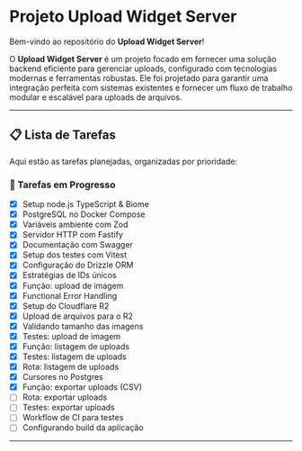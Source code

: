 # Projeto Upload Widget Server

Bem-vindo ao repositório do **Upload Widget Server**! 

O **Upload Widget Server** é um projeto focado em fornecer uma solução backend eficiente para gerenciar uploads, configurado com tecnologias modernas e ferramentas robustas. Ele foi projetado para garantir uma integração perfeita com sistemas existentes e fornecer um fluxo de trabalho modular e escalável para uploads de arquivos.

---

## 📋 Lista de Tarefas

Aqui estão as tarefas planejadas, organizadas por prioridade:

### 🔧 Tarefas em Progresso
- [x] Setup node.js TypeScript & Biome
- [x] PostgreSQL no Docker Compose
- [x] Variáveis ambiente com Zod
- [x] Servidor HTTP com Fastify
- [x] Documentação com Swagger
- [x] Setup dos testes com Vitest
- [x] Configuração do Drizzle ORM
- [x] Estratégias de IDs únicos
- [x] Função: upload de imagem
- [x] Functional Error Handling
- [x] Setup do Cloudflare R2
- [x] Upload de arquivos para o R2
- [x] Validando tamanho das imagens
- [x] Testes: upload de imagem
- [x] Função: listagem de uploads
- [x] Testes: listagem de uploads
- [x] Rota: listagem de uploads
- [x] Cursores no Postgres
- [x] Função: exportar uploads (CSV)
- [ ] Rota: exportar uploads
- [ ] Testes: exportar uploads
- [ ] Workflow de CI para testes
- [ ] Configurando build da aplicação

---
